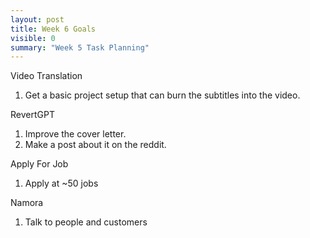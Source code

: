 ```yaml
---
layout: post
title: Week 6 Goals
visible: 0
summary: "Week 5 Task Planning"
---
```


Video Translation
1. Get a basic project setup that can burn the subtitles into the video.

RevertGPT
1. Improve the cover letter.
2. Make a post about it on the reddit.

Apply For Job
1. Apply at ~50 jobs

Namora
1. Talk to people and customers

